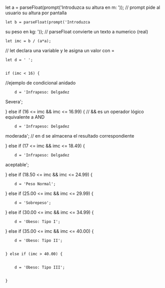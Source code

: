 let a = parseFloat(prompt('Introduzca su
altura en m: '));  // prompt pide al usuario su altura por
pantalla


    let b = parseFloat(prompt('Introduzca
su peso en kg: '));  // parseFloat convierte un texto a numerico
(real)


    let imc = b / (a*a); 
 // let declara una variable y le asigna un valor con =


    let d = ' '; 


    if (imc < 16) {     
 //ejemplo de condicional anidado


        d = 'Infrapeso: Delgadez
Severa';


   
} else if (16 <= imc && imc <= 16.99)
{   //  && es un operador lógico equivalente a AND


        d = 'Infrapeso: Delgadez
moderada';    // en d se almacena el resultado correspondiente


   
} else if (17 <= imc && imc <= 18.49)
{


        d = 'Infrapeso: Delgadez
aceptable';


   
} else if (18.50 <= imc && imc <= 24.99)
{


        d = 'Peso Normal';


   
} else if (25.00 <= imc && imc <= 29.99)
{


        d = 'Sobrepeso';


   
} else if (30.00 <= imc && imc <= 34.99)
{


        d = 'Obeso: Tipo I';


   
} else if (35.00 <= imc && imc <= 40.00)
{


        d = 'Obeso: Tipo II';


    } else if (imc > 40.00) {


        d = 'Obeso: Tipo III';


    }
